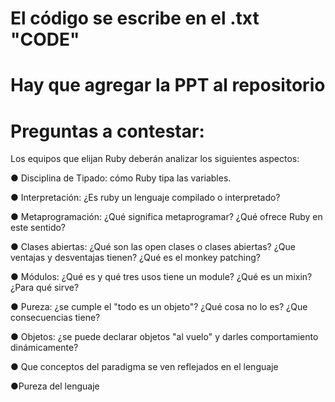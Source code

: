 # El código se escribe en el .txt "CODE"
# Hay que agregar la PPT al repositorio
# Preguntas a contestar: 

Los equipos que elijan Ruby deberán analizar los siguientes aspectos: 

● Disciplina de Tipado: cómo Ruby tipa las variables.

● Interpretación: ¿Es ruby un lenguaje compilado o interpretado?

● Metaprogramación: ¿Qué significa metaprogramar? ¿Qué ofrece Ruby en este sentido? 

● Clases abiertas: ¿Qué son las open clases o clases abiertas? ¿Que ventajas y desventajas
tienen? ¿Qué es el monkey patching? 

● Módulos: ¿Qué es y qué tres usos tiene un module? ¿Qué es un mixin? ¿Para qué sirve? 

● Pureza: ¿se cumple el "todo es un objeto"? ¿Qué cosa no lo es? ¿Que consecuencias tiene? 

● Objetos: ¿se puede declarar objetos "al vuelo" y darles comportamiento dinámicamente? 

● Que conceptos del paradigma se ven reflejados en el lenguaje

●Pureza del lenguaje
